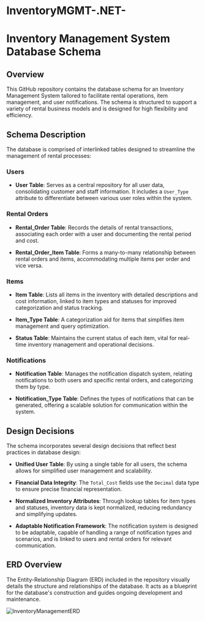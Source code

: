 # InventoryMGMT-.NET-

# Inventory Management System Database Schema

## Overview

This GitHub repository contains the database schema for an Inventory Management System tailored to facilitate rental operations, item management, and user notifications. The schema is structured to support a variety of rental business models and is designed for high flexibility and efficiency.

## Schema Description

The database is comprised of interlinked tables designed to streamline the management of rental processes:

### Users
- **User Table**: Serves as a central repository for all user data, consolidating customer and staff information. It includes a `User_Type` attribute to differentiate between various user roles within the system.

### Rental Orders
- **Rental_Order Table**: Records the details of rental transactions, associating each order with a user and documenting the rental period and cost.

- **Rental_Order_Item Table**: Forms a many-to-many relationship between rental orders and items, accommodating multiple items per order and vice versa.

### Items
- **Item Table**: Lists all items in the inventory with detailed descriptions and cost information, linked to item types and statuses for improved categorization and status tracking.

- **Item_Type Table**: A categorization aid for items that simplifies item management and query optimization.

- **Status Table**: Maintains the current status of each item, vital for real-time inventory management and operational decisions.

### Notifications
- **Notification Table**: Manages the notification dispatch system, relating notifications to both users and specific rental orders, and categorizing them by type.

- **Notification_Type Table**: Defines the types of notifications that can be generated, offering a scalable solution for communication within the system.

## Design Decisions

The schema incorporates several design decisions that reflect best practices in database design:

- **Unified User Table**: By using a single table for all users, the schema allows for simplified user management and scalability.

- **Financial Data Integrity**: The `Total_Cost` fields use the `Decimal` data type to ensure precise financial representation.

- **Normalized Inventory Attributes**: Through lookup tables for item types and statuses, inventory data is kept normalized, reducing redundancy and simplifying updates.

- **Adaptable Notification Framework**: The notification system is designed to be adaptable, capable of handling a range of notification types and scenarios, and is linked to users and rental orders for relevant communication.

## ERD Overview

The Entity-Relationship Diagram (ERD) included in the repository visually details the structure and relationships of the database. It acts as a blueprint for the database's construction and guides ongoing development and maintenance.



![InventoryManagementERD](https://github.com/MikeProduce/InventoryMGMT-.NET-/assets/89554725/b5868d9a-cf21-4017-8c47-d90fe02e5170)

